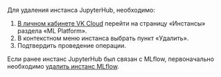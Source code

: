 Для удаления инстанса JupyterHub, необходимо:

1.  [В личном кабинете VK Cloud](https://msk.cloud.vk.com/app/services/infra/servers/) перейти на страницу «Инстансы» раздела «ML Platform».
2.  В контекстном меню инстанса выбрать пункт «Удалить».
3.  Подтвердить проведение операции.

<info>

Если ранее инстанс JupyterHub был связан с MLflow, первоначально необходимо [удалить инстанс MLflow](ru/ml/mlplatform/mlflow/manage/delete).

</info>
